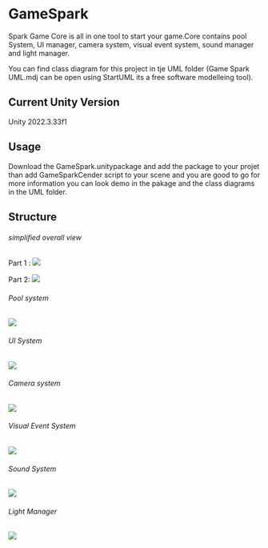 # GameSpark

Spark Game Core is all in one tool to start your game.Core contains pool System, UI manager, camera system, visual event system, sound manager and light manager.

You can find class diagram for this project in tje UML folder (Game Spark UML.mdj can be open using StartUML its a free software modelleing tool).  

## Current Unity Version

Unity 2022.3.33f1

## Usage

Download the GameSpark.unitypackage and add the package to your projet than add GameSparkCender script to your scene and you are good to go for more information you can look demo in the pakage and the class diagrams in the UML folder.

## Structure

###### simplified overall view
Part 1 :
<img src= "UML\Game%20Spark%20_simplified%20overall%20view%201.png">

Part 2:
<img src= "UML\Game%20Spark%20_simplified%20overall%20view%202.png">

###### Pool system
<img src= "UML\Pool%20System.png">

###### UI System
<img src= "UML\UI%20System.png">

###### Camera system
<img src= "UML\Camera%20System.png">

###### Visual Event System
<img src= "UML\Visual%20Event%20System.png">

###### Sound System
<img src= "UML\Sound%20System.png">

###### Light Manager
<img src= "UML\Light%20Manager.png">
